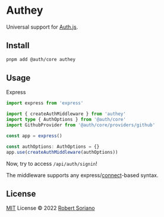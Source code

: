 # Authey

Universal support for [Auth.js](https://authjs.dev/).

## Install

```bash
pnpm add @auth/core authey
```

## Usage

Express

```ts
import express from 'express'

import { createAuthMiddleware } from 'authey'
import type { AuthOptions } from '@auth/core'
import GithubProvider from '@auth/core/providers/github'

const app = express()

const authOptions: AuthOptions = {}
app.use(createAuthMiddleware(authOptions))
```

Now, try to access `/api/auth/signin`!

The middleware supports any express/[connect](https://www.npmjs.com/package/connect)-based syntax.

## License

[MIT](./LICENSE) License © 2022 [Robert Soriano](https://github.com/wobsoriano)
